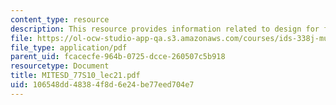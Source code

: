 ```yaml
---
content_type: resource
description: This resource provides information related to design for flexibility.
file: https://ol-ocw-studio-app-qa.s3.amazonaws.com/courses/ids-338j-multidisciplinary-system-design-optimization-spring-2010/106548dd48384f8d6e24be77eed704e7_MITESD_77S10_lec21.pdf
file_type: application/pdf
parent_uid: fcacecfe-964b-0725-dcce-260507c5b918
resourcetype: Document
title: MITESD_77S10_lec21.pdf
uid: 106548dd-4838-4f8d-6e24-be77eed704e7
---
```

